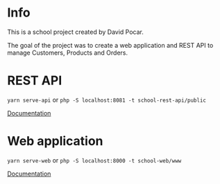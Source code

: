 # Info

This is a school project created by David Pocar.

The goal of the project was to create a web application and REST API to manage Customers, Products and Orders.

# REST API
`yarn serve-api`
or 
`php -S localhost:8081 -t school-rest-api/public` 

[Documentation](/school-rest-api)

# Web application
`yarn serve-web`
or
`php -S localhost:8000 -t school-web/www` 

[Documentation](/school-web)
